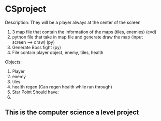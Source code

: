 # CSproject

Description:
They will be a player always at the center of the screen

1. 3 map file that contain the information of the maps (tiles, enemies) (cvd)
2. python file that take in map file and generate draw the map (input screen --> draw) (py)
3. Generate Boss fight (py)
4. File contain player object, enemy, tiles, health

Objects:
1. Player
2. enemy
3. tiles
4. health regen (Can regen health while run through)
5. Star Point
Should have:
1. 
## This is the computer science a level project
